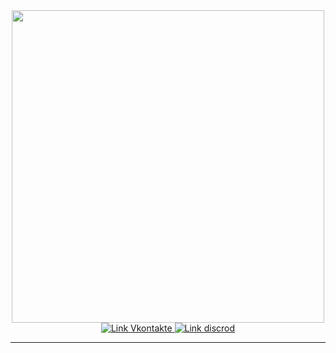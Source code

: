 <div id="header" align="center">
    <img src="https://n1s1.hsmedia.ru/ca/4f/5f/ca4f5f1ddb590b99f6d149ec7de5e619/500x195_0xac120002_8750934841540477179.gif" width="500">
    <div id="badges">
        <a href="https://vk.com/korsun112">
            <img src="https://img.shields.io/badge/VK-green?style=for-the-badge&logo=VK&logoColor=white" alt="Link Vkontakte">
        </a>
        <a href="https://discord.gg/jqFuwv96V6">
            <img src="https://img.shields.io/badge/Discord-green?style=for-the-badge&logo=Discord&logoColor=white" alt="Link discrod">
        </a>
    </div>
    <img src="https://komarev.com/ghpvc/?username=Korsun112&style=flat-square&color=green" alt=""/>
</div>

---
